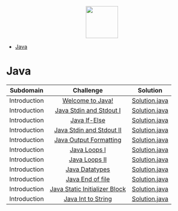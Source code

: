 <p align="center">
    <a href="https://www.hackerrank.com/felipefriserio">
        <img height=85 src="https://d3keuzeb2crhkn.cloudfront.net/hackerrank/assets/styleguide/logo_wordmark-f5c5eb61ab0a154c3ed9eda24d0b9e31.svg">
    </a>
</p>

* [Java](#java)

# Java


|  Subdomain   |                                        Challenge                                                                    |                                             Solution                                                                                                                     |
|:------------:|:-------------------------------------------------------------------------------------------------------------------:|:------------------------------------------------------------------------------------------------------------------------------------------------------------------------:|
| Introduction | [Welcome to Java!](https://www.hackerrank.com/challenges/welcome-to-java)                                           | [Solution.java](https://github.com/felipefriserio/HackerRank/blob/main/Java/Introduction/Welcome%20to%20Java!/Solution.java)                                             |
| Introduction | [Java Stdin and Stdout I](https://www.hackerrank.com/challenges/java-stdin-and-stdout-1)                            | [Solution.java](https://github.com/felipefriserio/HackerRank/blob/main/Java/Introduction/Java%20Stdin%20and%20Stdout%20I/Solution.java)                                  |
| Introduction | [Java If-Else](https://www.hackerrank.com/challenges/java-if-else/problem)                                          | [Solution.java](https://github.com/felipefriserio/HackerRank/blob/main/Java/Introduction/Java%20If-Else/Solution.java)                                                   |
| Introduction | [Java Stdin and Stdout II](https://www.hackerrank.com/challenges/java-stdin-stdout/problem)                         | [Solution.java](https://github.com/felipefriserio/HackerRank/blob/main/Java/Introduction/Java%20Stdin%20and%20Stdout%20II/Solution.java)                                 |
| Introduction | [Java Output Formatting](https://www.hackerrank.com/challenges/java-output-formatting/problem)                      | [Solution.java](https://github.com/felipefriserio/HackerRank/blob/main/Java/Introduction/Java%20Output%20Formatting/Solution.java)                                       |
| Introduction | [Java Loops I](https://www.hackerrank.com/challenges/java-loops-i/problem)                                          | [Solution.java](https://github.com/felipefriserio/HackerRank/blob/main/Java/Introduction/Java%20Loops%20I/Solution.java)                                                 |
| Introduction | [Java Loops II](https://www.hackerrank.com/challenges/java-loops/problem)                                           | [Solution.java](https://github.com/felipefriserio/HackerRank/blob/main/Java/Introduction/Java%20Loops%20II/Solution.java)                                                |
| Introduction | [Java Datatypes](https://www.hackerrank.com/challenges/java-datatypes/problem)                                      | [Solution.java](https://github.com/felipefriserio/HackerRank/blob/main/Java/Introduction/Java%20Datatypes/Solution.java)                                                 |
| Introduction | [Java End of file](https://www.hackerrank.com/challenges/java-end-of-file/problem)                                  | [Solution.java](https://github.com/felipefriserio/HackerRank/blob/main/Java/Introduction/Java%20End%20of%20file/Solution.java)                                           |
| Introduction | [Java Static Initializer Block](https://www.hackerrank.com/challenges/java-static-initializer-block/problem)        | [Solution.java](https://github.com/felipefriserio/HackerRank/blob/main/Java/Introduction/Java%20Static%20Initializer%20Block/Solution.java)                              |
| Introduction | [Java Int to String](https://www.hackerrank.com/challenges/java-int-to-string/problem)                              | [Solution.java](https://github.com/felipefriserio/HackerRank/blob/main/Java/Introduction/Java%20Int%20to%20String/Solution.java)                              |




